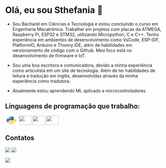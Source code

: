 # Olá, eu sou Sthefania 👋

- Sou Bacharel em Ciências e Tecnologia e estou concluindo o curso em Engenharia Mecatrônica. Trabalhei em projetos com placas da ATMEGA, Raspberry Pi, ESP32 e STM32, utilizando Micropython, C e C++. Tenho experiência em ambientes de desenvolvimento como VsCode, ESP-IDF, PlatformIO, Arduino e Thonny IDE, além de habilidades em versionamento de código com o Github. Meu foco está no desenvolvimento de firmware e IoT.

- Sou uma boa escritora e comunicadora, devido a minha experiência como articulista em um site de tecnologia. Além de ter habilidades de leitura e tradução em inglês, desenvolvidas através da minha experiência como tradutora.
-  Atualmente estou aprendendo ML aplicado a microcontroladores 

## Linguagens de programação que trabalho:
<div style="display: inline_block">
  <img align="center" height="30" width="40" src="https://raw.githubusercontent.com/devicons/devicon/master/icons/python/python-original.svg">
  <img align="center" height="30" width="40" src="https://cdn.jsdelivr.net/gh/devicons/devicon/icons/cplusplus/cplusplus-original.svg" />
  <img align="center" height="30" width="40" src="https://cdn.jsdelivr.net/gh/devicons/devicon/icons/embeddedc/embeddedc-original.svg" />         
  <img align="center" height="30" width="40" src="https://cdn.jsdelivr.net/gh/devicons/devicon/icons/c/c-original.svg" />
</div>

  ## Contatos
  <a href = "mailto:sthefaniafernandes03@gmail.com"><img loading="lazy" src="https://img.shields.io/badge/Gmail-D14836?style=for-the-badge&logo=gmail&logoColor=white" target="_blank"></a>
  <a href="https://www.linkedin.com/in/sthefania-fernandes" target="_blank"><img loading="lazy" src="https://img.shields.io/badge/-LinkedIn-%230077B5?style=for-the-badge&logo=linkedin&logoColor=white" target="_blank"></a>   

  <div>
    <a href="https://github.com/sthefaniafs">
    <img loading="lazy" height="180em" src="https://github-readme-stats.vercel.app/api/top-langs/?username=sthefaniafs&layout=compact&langs_count=5&theme=dracula"/>
</div>
